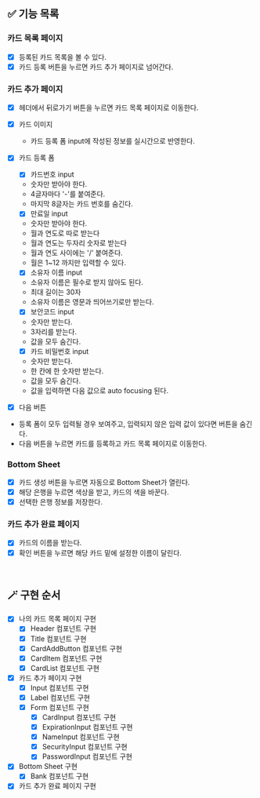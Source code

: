 ## ✅ 기능 목록

### 카드 목록 페이지

- [x] 등록된 카드 목록을 볼 수 있다.
- [x] 카드 등록 버튼을 누르면 카드 추가 페이지로 넘어간다.

### 카드 추가 페이지

- [x] 헤더에서 뒤로가기 버튼을 누르면 카드 목록 페이지로 이동한다.
- [x] 카드 이미지
  - 카드 등록 폼 input에 작성된 정보를 실시간으로 반영한다.
- [x] 카드 등록 폼

  - [x] 카드번호 input
  - 숫자만 받아야 한다.
  - 4글자마다 '-'를 붙여준다.
  - 마지막 8글자는 카드 번호를 숨긴다.

  - [x] 만료일 input
  - 숫자만 받아야 한다.
  - 월과 연도로 따로 받는다
  - 월과 연도는 두자리 숫자로 받는다
  - 월과 연도 사이에는 '/' 붙여준다.
  - 월은 1~12 까지만 입력할 수 있다.

  - [x] 소유자 이름 input
  - 소유자 이름은 필수로 받지 않아도 된다.
  - 최대 길이는 30자
  - 소유자 이름은 영문과 띄어쓰기로만 받는다.

  - [x] 보안코드 input
  - 숫자만 받는다.
  - 3자리를 받는다.
  - 값을 모두 숨긴다.

  - [x] 카드 비밀번호 input
  - 숫자만 받는다.
  - 한 칸에 한 숫자만 받는다.
  - 값을 모두 숨긴다.
  - 값을 입력하면 다음 값으로 auto focusing 된다.

- [x] 다음 버튼
- 등록 폼이 모두 입력될 경우 보여주고, 입력되지 않은 입력 값이 있다면 버튼을 숨긴다.
- 다음 버튼을 누르면 카드를 등록하고 카드 목록 페이지로 이동한다.

### Bottom Sheet

- [x] 카드 생성 버튼을 누르면 자동으로 Bottom Sheet가 열린다.
- [x] 해당 은행을 누르면 색상을 받고, 카드의 색을 바꾼다.
- [x] 선택한 은행 정보를 저장한다.

### 카드 추가 완료 페이지

- [x] 카드의 이름을 받는다.
- [x] 확인 버튼을 누르면 해당 카드 밑에 설정한 이름이 달린다.

<br>

## 🪄 구현 순서

- [x] 나의 카드 목록 페이지 구현
  - [x] Header 컴포넌트 구현
  - [x] Title 컴포넌트 구현
  - [x] CardAddButton 컴포넌트 구현
  - [x] CardItem 컴포넌트 구현
  - [x] CardList 컴포넌트 구현
- [x] 카드 추가 페이지 구현
  - [x] Input 컴포넌트 구현
  - [x] Label 컴포넌트 구현
  - [x] Form 컴포넌트 구현
    - [x] CardInput 컴포넌트 구현
    - [x] ExpirationInput 컴포넌트 구현
    - [x] NameInput 컴포넌트 구현
    - [x] SecurityInput 컴포넌트 구현
    - [x] PasswordInput 컴포넌트 구현
- [x] Bottom Sheet 구현
  - [x] Bank 컴포넌트 구현
- [x] 카드 추가 완료 페이지 구현
